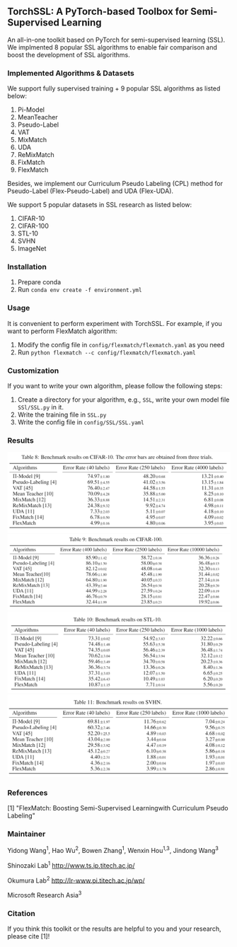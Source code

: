 ## TorchSSL: A PyTorch-based Toolbox for Semi-Supervised Learning

An all-in-one toolkit based on PyTorch for semi-supervised learning (SSL). We implmented 8 popular SSL algorithms to enable fair comparison and boost the development of SSL algorithms.


### Implemented Algorithms & Datasets

We support fully supervised training + 9 popular SSL algorithms as listed below:

1. Pi-Model
2. MeanTeacher
3. Pseudo-Label
4. VAT
5. MixMatch
6. UDA
7. ReMixMatch
8. FixMatch
9. FlexMatch

Besides, we implement our Curriculum Pseudo Labeling (CPL) method for Pseudo-Label (Flex-Pseudo-Label) and UDA (Flex-UDA).

We support 5 popular datasets in SSL research as listed below:

1. CIFAR-10
2. CIFAR-100
3. STL-10
4. SVHN
5. ImageNet


### Installation

1. Prepare conda
2. Run `conda env create -f environment.yml`


### Usage

It is convenient to perform experiment with TorchSSL. For example, if you want to perform FlexMatch algorithm:

1. Modify the config file in `config/flexmatch/flexmatch.yaml` as you need
2. Run `python flexmatch --c config/flexmatch/flexmatch.yaml`

### Customization

If you want to write your own algorithm, please follow the following steps:

1. Create a directory for your algorithm, e.g., `SSL`, write your own model file `SSl/SSL.py` in it. 
2. Write the training file in `SSL.py`
3. Write the config file in `config/SSL/SSL.yaml`

### Results
![avatar](./figures/cf10.png)
![avatar](./figures/cf100.png)
![avatar](./figures/stl.png)
![avatar](./figures/svhn.png)
### References

[1] "FlexMatch: Boosting Semi-Supervised Learningwith Curriculum Pseudo Labeling"

### Maintainer
Yidong Wang<sup>1</sup>, Hao Wu<sup>2</sup>, Bowen Zhang<sup>1</sup>, Wenxin Hou<sup>1,3</sup>, Jindong Wang<sup>3</sup>

Shinozaki Lab<sup>1</sup> http://www.ts.ip.titech.ac.jp/

Okumura Lab<sup>2</sup> http://lr-www.pi.titech.ac.jp/wp/

Microsoft Research Asia<sup>3</sup>


### Citation
If you think this toolkit or the results are helpful to you and your research, please cite [1]!

```
